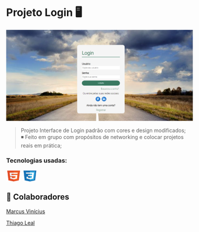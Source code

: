 # Projeto Login 🖥️

<img src="./assets/project-print.png">



> Projeto Interface de Login padrão com cores e design modificados;  <br>
> ◾ Feito em grupo com propósitos de networking e colocar projetos reais em prática;



### Tecnologias usadas:
 <img align="center" alt="Marcus-HTML" height="30" width="40" src="https://raw.githubusercontent.com/devicons/devicon/master/icons/html5/html5-original.svg">
   <img align="center" alt="Marcus-CSS" height="30" width="40" src="https://raw.githubusercontent.com/devicons/devicon/master/icons/css3/css3-original.svg">
   



## 🤝 Colaboradores

<a href="https://www.linkedin.com/in/marcusviniciusbeghelisantos/" target="_blank">Marcus Vinícius</a><br>

<a href="https://www.linkedin.com/in/thiago-leal-de-souza-56046020b/" target="_blank">Thiago Leal




